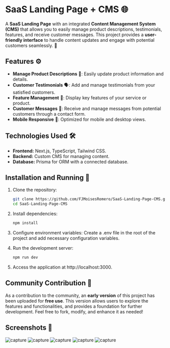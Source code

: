 # SaaS Landing Page + CMS 🌐

A **SaaS Landing Page** with an integrated **Content Management System (CMS)** that allows you to easily manage product descriptions, testimonials, features, and receive customer messages. This project provides a **user-friendly interface** to handle content updates and engage with potential customers seamlessly. 🚀

## Features ⚙️

- **Manage Product Descriptions** 📑: Easily update product information and details.
- **Customer Testimonials** 🗣️: Add and manage testimonials from your satisfied customers.
- **Feature Management** 🌟: Display key features of your service or product.
- **Customer Messages** 💬: Receive and manage messages from potential customers through a contact form.
- **Mobile Responsive** 📱: Optimized for mobile and desktop views.

## Technologies Used 🛠️

- **Frontend:** Next.js, TypeScript, Tailwind CSS.
- **Backend:** Custom CMS for managing content.
- **Database:** Prisma for ORM with a connected database.

## Installation and Running 🚀

1. Clone the repository:
   ```bash
   git clone https://github.com/FJMoisesRomero/SaaS-Landing-Page-CMS.git
   cd SaaS-Landing-Page-CMS
   
2. Install dependencies:
    ```bash
    npm install
    
3. Configure environment variables:
Create a .env file in the root of the project and add necessary configuration variables.

4. Run the development server:
    ```bash
    npm run dev
    
5. Access the application at http://localhost:3000.

## Community Contribution 🤝

As a contribution to the community, an **early version** of this project has been uploaded for **free use**. This version allows users to explore the features and functionalities, and provides a foundation for further development. Feel free to fork, modify, and enhance it as needed!


## Screenshots 📸
![capture](images/overview.jpg)
![capture](images/1.png)
![capture](images/2.png)
![capture](images/3.png)
![capture](images/4.png)


